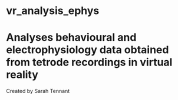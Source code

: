 # vr_analysis_ephys
# Analyses behavioural and electrophysiology data obtained from tetrode recordings in virtual reality 

Created by Sarah Tennant
